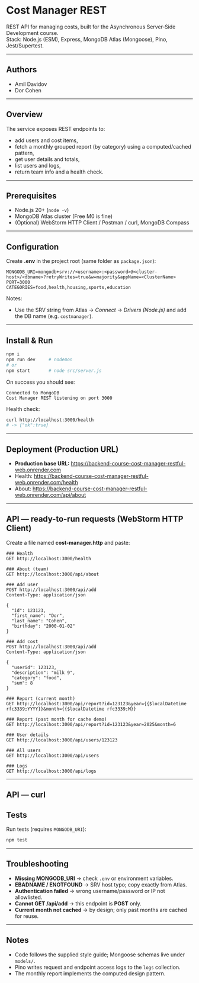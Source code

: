 # Cost Manager REST

REST API for managing costs, built for the Asynchronous Server‑Side Development course.  
Stack: Node.js (ESM), Express, MongoDB Atlas (Mongoose), Pino, Jest/Supertest.

---

## Authors
- Amil Davidov
- Dor Cohen

---

## Overview
The service exposes REST endpoints to:
- add users and cost items,
- fetch a monthly grouped report (by category) using a computed/cached pattern,
- get user details and totals,
- list users and logs,
- return team info and a health check.


---

## Prerequisites
- Node.js 20+ (`node -v`)
- MongoDB Atlas cluster (Free M0 is fine)
- (Optional) WebStorm HTTP Client / Postman / curl, MongoDB Compass

---

## Configuration

Create **.env** in the project root (same folder as `package.json`):

```
MONGODB_URI=mongodb+srv://<username>:<password>@<cluster-host>/<dbname>?retryWrites=true&w=majority&appName=<ClusterName>
PORT=3000
CATEGORIES=food,health,housing,sports,education
```

Notes:
- Use the SRV string from Atlas → *Connect* → *Drivers (Node.js)* and add the DB name (e.g. `costmanager`).
---

## Install & Run

```bash
npm i
npm run dev     # nodemon
# or
npm start       # node src/server.js
```

On success you should see:
```
Connected to MongoDB
Cost Manager REST listening on port 3000
```

Health check:
```bash
curl http://localhost:3000/health
# -> {"ok":true}
```

---

## Deployment (Production URL)
- **Production base URL:** https://backend-course-cost-manager-restful-web.onrender.com
- Health: https://backend-course-cost-manager-restful-web.onrender.com/health
- About: https://backend-course-cost-manager-restful-web.onrender.com/api/about


---

## API — ready-to-run requests (WebStorm HTTP Client)

Create a file named **cost-manager.http** and paste:

```http
### Health
GET http://localhost:3000/health

### About (team)
GET http://localhost:3000/api/about

### Add user
POST http://localhost:3000/api/add
Content-Type: application/json

{
  "id": 123123,
  "first_name": "Dor",
  "last_name": "Cohen",
  "birthday": "2000-01-02"
}

### Add cost
POST http://localhost:3000/api/add
Content-Type: application/json

{
  "userid": 123123,
  "description": "milk 9",
  "category": "food",
  "sum": 8
}

### Report (current month)
GET http://localhost:3000/api/report?id=123123&year={{$localDatetime rfc3339;YYYY}}&month={{$localDatetime rfc3339;M}}

### Report (past month for cache demo)
GET http://localhost:3000/api/report?id=123123&year=2025&month=6

### User details
GET http://localhost:3000/api/users/123123

### All users
GET http://localhost:3000/api/users

### Logs
GET http://localhost:3000/api/logs
```

---
## API — curl
## Tests

Run tests (requires `MONGODB_URI`):
```bash
npm test
```


---

## Troubleshooting

- **Missing MONGODB_URI** → check `.env` or environment variables.
- **EBADNAME / ENOTFOUND** → SRV host typo; copy exactly from Atlas.
- **Authentication failed** → wrong username/password or IP not allowlisted.
- **Cannot GET /api/add** → this endpoint is **POST** only.
- **Current month not cached** → by design; only past months are cached for reuse.

---

## Notes

- Code follows the supplied style guide; Mongoose schemas live under `models/`.
- Pino writes request and endpoint access logs to the `logs` collection.
- The monthly report implements the computed design pattern.
